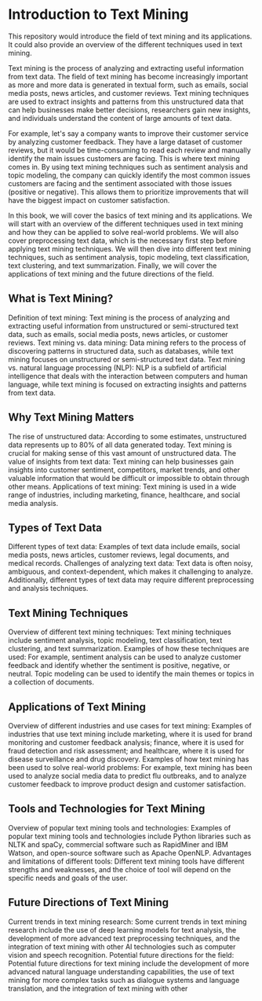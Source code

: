 # Introduction to Text Mining
 This repository would introduce the field of text mining and its applications. It could also provide an overview of the different techniques used in text mining.

Text mining is the process of analyzing and extracting useful information from text data. The field of text mining has become increasingly important as more and more data is generated in textual form, such as emails, social media posts, news articles, and customer reviews. Text mining techniques are used to extract insights and patterns from this unstructured data that can help businesses make better decisions, researchers gain new insights, and individuals understand the content of large amounts of text data.

For example, let's say a company wants to improve their customer service by analyzing customer feedback. They have a large dataset of customer reviews, but it would be time-consuming to read each review and manually identify the main issues customers are facing. This is where text mining comes in. By using text mining techniques such as sentiment analysis and topic modeling, the company can quickly identify the most common issues customers are facing and the sentiment associated with those issues (positive or negative). This allows them to prioritize improvements that will have the biggest impact on customer satisfaction.

In this book, we will cover the basics of text mining and its applications. We will start with an overview of the different techniques used in text mining and how they can be applied to solve real-world problems. We will also cover preprocessing text data, which is the necessary first step before applying text mining techniques. We will then dive into different text mining techniques, such as sentiment analysis, topic modeling, text classification, text clustering, and text summarization. Finally, we will cover the applications of text mining and the future directions of the field.

## What is Text Mining?

Definition of text mining: Text mining is the process of analyzing and extracting useful information from unstructured or semi-structured text data, such as emails, social media posts, news articles, or customer reviews.
Text mining vs. data mining: Data mining refers to the process of discovering patterns in structured data, such as databases, while text mining focuses on unstructured or semi-structured text data.
Text mining vs. natural language processing (NLP): NLP is a subfield of artificial intelligence that deals with the interaction between computers and human language, while text mining is focused on extracting insights and patterns from text data.

## Why Text Mining Matters

The rise of unstructured data: According to some estimates, unstructured data represents up to 80% of all data generated today. Text mining is crucial for making sense of this vast amount of unstructured data.
The value of insights from text data: Text mining can help businesses gain insights into customer sentiment, competitors, market trends, and other valuable information that would be difficult or impossible to obtain through other means.
Applications of text mining: Text mining is used in a wide range of industries, including marketing, finance, healthcare, and social media analysis.
## Types of Text Data

Different types of text data: Examples of text data include emails, social media posts, news articles, customer reviews, legal documents, and medical records.
Challenges of analyzing text data: Text data is often noisy, ambiguous, and context-dependent, which makes it challenging to analyze. Additionally, different types of text data may require different preprocessing and analysis techniques.
## Text Mining Techniques

Overview of different text mining techniques: Text mining techniques include sentiment analysis, topic modeling, text classification, text clustering, and text summarization.
Examples of how these techniques are used: For example, sentiment analysis can be used to analyze customer feedback and identify whether the sentiment is positive, negative, or neutral. Topic modeling can be used to identify the main themes or topics in a collection of documents.
## Applications of Text Mining

Overview of different industries and use cases for text mining: Examples of industries that use text mining include marketing, where it is used for brand monitoring and customer feedback analysis; finance, where it is used for fraud detection and risk assessment; and healthcare, where it is used for disease surveillance and drug discovery.
Examples of how text mining has been used to solve real-world problems: For example, text mining has been used to analyze social media data to predict flu outbreaks, and to analyze customer feedback to improve product design and customer satisfaction.

## Tools and Technologies for Text Mining

Overview of popular text mining tools and technologies: Examples of popular text mining tools and technologies include Python libraries such as NLTK and spaCy, commercial software such as RapidMiner and IBM Watson, and open-source software such as Apache OpenNLP.
Advantages and limitations of different tools: Different text mining tools have different strengths and weaknesses, and the choice of tool will depend on the specific needs and goals of the user.

## Future Directions of Text Mining

Current trends in text mining research: Some current trends in text mining research include the use of deep learning models for text analysis, the development of more advanced text preprocessing techniques, and the integration of text mining with other AI technologies such as computer vision and speech recognition.
Potential future directions for the field: Potential future directions for text mining include the development of more advanced natural language understanding capabilities, the use of text mining for more complex tasks such as dialogue systems and language translation, and the integration of text mining with other
